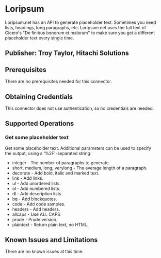 # Loripsum
Loripsum.net has an API to generate placeholder text. Sometimes you need lists, headings, long paragraphs, etc. Loripsum.net uses the full text of Cicero's "De finibus bonorum et malorum" to make sure you get a different placeholder text every single time.

## Publisher: Troy Taylor, Hitachi Solutions

## Prerequisites
There are no prerequisites needed for this connector.

## Obtaining Credentials
This connector does not use authentication, so no credentials are needed.

## Supported Operations
### Get some placeholder text
Get some placeholder text. Additional parameters can be used to specify the output, using a '%2F'-separated string:
- integer - The number of paragraphs to generate.
- short, medium, long, verylong - The average length of a paragraph.
- decorate - Add bold, italic and marked text.
- link - Add links.
- ul - Add unordered lists.
- ol - Add numbered lists.
- dl - Add description lists.
- bq - Add blockquotes.
- code - Add code samples.
- headers - Add headers.
- allcaps - Use ALL CAPS.
- prude - Prude version.
- plaintext - Return plain text, no HTML.

## Known Issues and Limitations
There are no known issues at this time.
